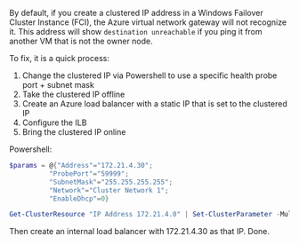 By default, if you create a clustered IP address in a Windows Failover Cluster Instance (FCI), the Azure virtual network gateway will not recognize it. This address will show `destination unreachable` if you ping it from another VM that is not the owner node.

To fix, it is a quick process:
1. Change the clustered IP via Powershell to use a specific health probe port + subnet mask
2. Take the clustered IP offline
3. Create an Azure load balancer with a static IP that is set to the clustered IP
4. Configure the ILB
5. Bring the clustered IP online

Powershell:
```powershell
$params = @{"Address"="172.21.4.30";
          "ProbePort"="59999";
          "SubnetMask"="255.255.255.255";
          "Network"="Cluster Network 1";
          "EnableDhcp"=0}

Get-ClusterResource "IP Address 172.21.4.0" | Set-ClusterParameter -Multiple $params
```

Then create an internal load balancer with 172.21.4.30 as that IP. Done.
